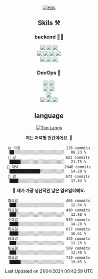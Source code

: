 <div align="center">

[![Hits](https://hits.seeyoufarm.com/api/count/incr/badge.svg?url=https%3A%2F%2Fgithub.com%2Fzxcv9203%2Fhit-counter&count_bg=%23FF7272&title_bg=%23324C2E&icon=codeigniter.svg&icon_color=%23DD5B5B&title=%EB%B0%A9%EB%AC%B8%EC%9E%90&edge_flat=false)](https://hits.seeyoufarm.com)
  
## Skils ⚒️
### backend 🧑‍💻
  
<img src="https://img.shields.io/badge/Java-FF6600?style=flat-square&logo=buymeacoffee&logoColor=white"/>
<img src="https://img.shields.io/badge/Go-0099FF?style=flat-square&logo=go&logoColor=white"/>
<img src="https://img.shields.io/badge/Kotlin-7F52FF?style=flat-square&logo=kotlin&logoColor=white"/>
  
  
<br />
  
<img src="https://img.shields.io/badge/Spring-339933?style=flat-square&logo=Spring&logoColor=white"/>
<img src="https://img.shields.io/badge/Spring Boot-339933?style=flat-square&logo=Spring Boot&logoColor=white"/>
<img src="https://img.shields.io/badge/Spring Security-339933?style=flat-square&logo=Spring Security&logoColor=white"/>
  
<img src="https://img.shields.io/badge/Spring Data JPA-339933?style=flat-square&logo=Hibernate&logoColor=white"/>

<br />
  
  <img src="https://img.shields.io/badge/mysql-0099FF?style=flat-square&logo=mysql&logoColor=white"/>
  <img src="https://img.shields.io/badge/mariadb-0099FF?style=flat-square&logo=mariadb&logoColor=white"/>
  <img src="https://img.shields.io/badge/mongoDB-47A248?style=flat-square&logo=mongodb&logoColor=white"/>
  
  
### DevOps 🚀
  
  <img src="https://img.shields.io/badge/docker-2496ED?style=flat-square&logo=docker&logoColor=white"/>
  <img src="https://img.shields.io/badge/kubernetes-326CE5?style=flat-square&logo=kubernetes&logoColor=white"/>
  
  <br />
  
  <img src="https://img.shields.io/badge/Github Actions-2088FF?style=flat-square&logo=githubactions&logoColor=white"/>
  <img src="https://img.shields.io/badge/Jenkins-D24939?style=flat-square&logo=jenkins&logoColor=white"/>
  
  
  <br />
  <img src="https://img.shields.io/badge/terraform-7B42BC?style=flat-square&logo=terraform&logoColor=white"/>
  
  <br />
  <img src="https://img.shields.io/badge/Amazon AWS-232F3E?style=flat-square&logo=Amazon AWS&logoColor=white"/>

  <img src="https://img.shields.io/badge/GCP-4285F4?style=flat-square&logo=googlecloud&logoColor=white"/>
  <img src="https://img.shields.io/badge/NCP-03C75A?style=flat-square&logo=naver&logoColor=white"/>
  
  
## language

[![Top Langs](https://github-readme-stats.vercel.app/api/top-langs/?username=zxcv9203&hide=html&exclude_repo=zxcv9203.github.io,golB&theme=grate-gatsby)](https://github.com/zxcv9203/github-readme-stats)
  
<!--START_SECTION:waka-->
**저는 저녁형 인간이에요. 🦉** 

```text
🌞 아침                     235 commits         ██░░░░░░░░░░░░░░░░░░░░░░░   06.23 % 
🌆 낮　                     821 commits         █████░░░░░░░░░░░░░░░░░░░░   21.75 % 
🌃 저녁                     2046 commits        ██████████████░░░░░░░░░░░   54.20 % 
🌙 밤　                     673 commits         ████░░░░░░░░░░░░░░░░░░░░░   17.83 % 
```
📅 **제가 가장 생산적인 날은 일요일이에요.** 

```text
월요일                      466 commits         ███░░░░░░░░░░░░░░░░░░░░░░   12.34 % 
화요일                      490 commits         ███░░░░░░░░░░░░░░░░░░░░░░   12.98 % 
수요일                      539 commits         ████░░░░░░░░░░░░░░░░░░░░░   14.28 % 
목요일                      627 commits         ████░░░░░░░░░░░░░░░░░░░░░   16.61 % 
금요일                      425 commits         ███░░░░░░░░░░░░░░░░░░░░░░   11.26 % 
토요일                      509 commits         ███░░░░░░░░░░░░░░░░░░░░░░   13.48 % 
일요일                      719 commits         █████░░░░░░░░░░░░░░░░░░░░   19.05 % 
```



 Last Updated on 21/04/2024 00:42:59 UTC
<!--END_SECTION:waka-->
  
</div>

